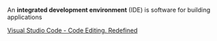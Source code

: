 An **integrated development environment** (IDE) is software for building applications

[Visual Studio Code - Code Editing. Redefined](https://code.visualstudio.com/)
